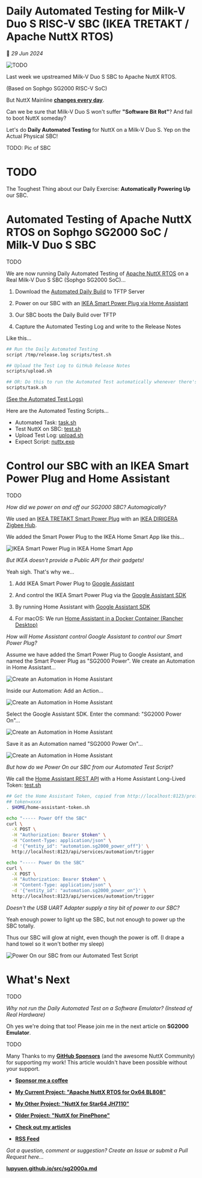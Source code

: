 # Daily Automated Testing for Milk-V Duo S RISC-V SBC (IKEA TRETAKT / Apache NuttX RTOS)

📝 _29 Jun 2024_

![TODO](https://lupyuen.github.io/images/sg2000a-title.jpg)

Last week we upstreamed Milk-V Duo S SBC to Apache NuttX RTOS.

(Based on Sophgo SG2000 RISC-V SoC)

But NuttX Mainline [__changes every day__](https://github.com/apache/nuttx/commits/master/).

Can we be sure that Milk-V Duo S won't suffer __"Software Bit Rot"__? And fail to boot NuttX someday?

Let's do __Daily Automated Testing__ for NuttX on a Milk-V Duo S. Yep on the Actual Physical SBC!

TODO: Pic of SBC

# TODO

The Toughest Thing about our Daily Exercise: __Automatically Powering Up__ our SBC.

# Automated Testing of Apache NuttX RTOS on Sophgo SG2000 SoC / Milk-V Duo S SBC

TODO

We are now running Daily Automated Testing of [Apache NuttX RTOS](https://github.com/lupyuen/nuttx-sg2000) on a Real Milk-V Duo S SBC (Sophgo SG2000 SoC)...

1.  Download the [Automated Daily Build](https://github.com/lupyuen/nuttx-sg2000#nuttx-automated-daily-build-for-sg2000) to TFTP Server

1.  Power on our SBC with an [IKEA Smart Power Plug via Home Assistant](https://github.com/lupyuen2/autotest-nuttx-sg2000#control-our-sbc-with-an-ikea-smart-power-plug-and-home-assistant)

1.  Our SBC boots the Daily Build over TFTP

1.  Capture the Automated Testing Log and write to the Release Notes

Like this...

```bash
## Run the Daily Automated Testing
script /tmp/release.log scripts/test.sh

## Upload the Test Log to GitHub Release Notes
scripts/upload.sh

## OR: Do this to run the Automated Test automatically whenever there's a Daily Build
scripts/task.sh
```

[(See the Automated Test Logs)](https://github.com/lupyuen/nuttx-sg2000/releases)

Here are the Automated Testing Scripts...

- Automated Task: [task.sh](scripts/task.sh)
- Test NuttX on SBC: [test.sh](scripts/test.sh)
- Upload Test Log: [upload.sh](scripts/upload.sh)
- Expect Script: [nuttx.exp](scripts/nuttx.exp)

# Control our SBC with an IKEA Smart Power Plug and Home Assistant

TODO

_How did we power on and off our SG2000 SBC? Automagically?_

We used an [IKEA TRETAKT Smart Power Plug](https://www.ikea.com/gb/en/p/tretakt-plug-with-remote-control-smart-30569726/) with an [IKEA DIRIGERA Zigbee Hub](https://www.ikea.com/gb/en/p/dirigera-hub-for-smart-products-white-smart-50503409/).

We added the Smart Power Plug to the IKEA Home Smart App like this...

![IKEA Smart Power Plug in IKEA Home Smart App](https://lupyuen.github.io/images/sg2000a-ikea.jpg)

_But IKEA doesn't provide a Public API for their gadgets!_

Yeah sigh. That's why we...

1.  Add IKEA Smart Power Plug to [Google Assistant](https://www.ikea.com/nl/en/customer-service/knowledge/articles/c916g4b0-c602-4g65-9c4e-b40f801g43dc.html)

1.  And control the IKEA Smart Power Plug via the [Google Assistant SDK](https://gist.github.com/lupyuen/01cff0d4ca225984ca8fd0d999d7c76d)

1.  By running Home Assistant with [Google Assistant SDK](https://gist.github.com/lupyuen/01cff0d4ca225984ca8fd0d999d7c76d)

1.  For macOS: We run [Home Assistant in a Docker Container (Rancher Desktop)](https://gist.github.com/lupyuen/03a7cc8702085c70893e157d8c3ca3f8)

_How will Home Assistant control Google Assistant to control our Smart Power Plug?_

Assume we have added the Smart Power Plug to Google Assistant, and named the Smart Power Plug as "SG2000 Power". We create an Automation in Home Assistant...

![Create an Automation in Home Assistant](https://lupyuen.github.io/images/sg2000a-ha1.jpg)

Inside our Automation: Add an Action...

![Create an Automation in Home Assistant](https://lupyuen.github.io/images/sg2000a-ha2.jpg)

Select the Google Assistant SDK. Enter the command: "SG2000 Power On"...

![Create an Automation in Home Assistant](https://lupyuen.github.io/images/sg2000a-ha3.jpg)

Save it as an Automation named "SG2000 Power On"...

![Create an Automation in Home Assistant](https://lupyuen.github.io/images/sg2000a-ha4.png)

_But how do we Power On our SBC from our Automated Test Script?_

We call the [Home Assistant REST API](https://developers.home-assistant.io/docs/api/rest/) with a Home Assistant Long-Lived Token: [test.sh](https://github.com/lupyuen2/autotest-nuttx-sg2000/blob/main/scripts/test.sh#L54-L80)

```bash
## Get the Home Assistant Token, copied from http://localhost:8123/profile/security
## token=xxxx
. $HOME/home-assistant-token.sh

echo "----- Power Off the SBC"
curl \
  -X POST \
  -H "Authorization: Bearer $token" \
  -H "Content-Type: application/json" \
  -d '{"entity_id": "automation.sg2000_power_off"}' \
  http://localhost:8123/api/services/automation/trigger

echo "----- Power On the SBC"
curl \
  -X POST \
  -H "Authorization: Bearer $token" \
  -H "Content-Type: application/json" \
  -d '{"entity_id": "automation.sg2000_power_on"}' \
  http://localhost:8123/api/services/automation/trigger
```

_Doesn't the USB UART Adapter supply a tiny bit of power to our SBC?_

Yeah enough power to light up the SBC, but not enough to power up the SBC totally.

Thus our SBC will glow at night, even though the power is off. (I drape a hand towel so it won't bother my sleep)

![Power On our SBC from our Automated Test Script](https://lupyuen.github.io/images/sg2000a-title.jpg)

# What's Next

TODO

_Why not run the Daily Automated Test on a Software Emulator? (Instead of Real Hardware)_

Oh yes we're doing that too! Please join me in the next article on __SG2000 Emulator__.

TODO

Many Thanks to my [__GitHub Sponsors__](https://github.com/sponsors/lupyuen) (and the awesome NuttX Community) for supporting my work! This article wouldn't have been possible without your support.

-   [__Sponsor me a coffee__](https://github.com/sponsors/lupyuen)

-   [__My Current Project: "Apache NuttX RTOS for Ox64 BL808"__](https://github.com/lupyuen/nuttx-ox64)

-   [__My Other Project: "NuttX for Star64 JH7110"__](https://github.com/lupyuen/nuttx-star64)

-   [__Older Project: "NuttX for PinePhone"__](https://github.com/lupyuen/pinephone-nuttx)

-   [__Check out my articles__](https://lupyuen.github.io)

-   [__RSS Feed__](https://lupyuen.github.io/rss.xml)

_Got a question, comment or suggestion? Create an Issue or submit a Pull Request here..._

[__lupyuen.github.io/src/sg2000a.md__](https://github.com/lupyuen/lupyuen.github.io/blob/master/src/sg2000a.md)
